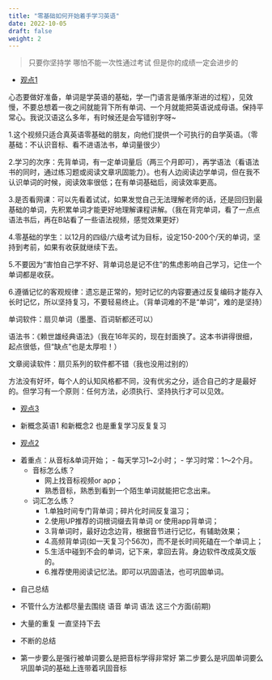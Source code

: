 ```yaml
---
title: "零基础如何开始着手学习英语"
date: 2022-10-05
draft: false
weight: 2
---
```


> 只要你坚持学 哪怕不能一次性通过考试 但是你的成绩一定会进步的


+ [观点1](https://www.bilibili.com/video/BV1mf4y1R7oJ/?spm_id_from=333.788.recommend_more_video.0&vd_source=4489d9754daa59bfcdbc67a5df40fe09)


心态要做好准备，单词是学英语的基础，学一门语言是循序渐进的过程），见效慢，不要总想着一夜之间就能背下所有单词、一个月就能把英语说成母语。保持平常心。我说汉语这么多年，有时候还是会写错别字呀~

1.这个视频只适合真英语零基础的朋友，向他们提供一个可执行的自学英语。（零基础：不认识音标、看不进语法书，单词量很少）

2.学习的次序：先背单词，有一定单词量后（两三个月即可），再学语法（看语法书的同时，通过练习题或阅读文章巩固能力）。也有人边阅读边学单词，但在我不认识单词的时候，阅读效率很低；在有单词基础后，阅读效率更高。

3.是否看网课：可以先看着试试，如果发觉自己无法理解老师的话，还是回归到最基础的单词，先积累单词才能更好地理解课程讲解。（我在背完单词，看了一点点语法书后，再在B站看了一些语法视频，感觉效果更好）

4.零基础的学生：以12月的四级/六级考试为目标，设定150-200个/天的单词，坚持到考前，如果有收获就继续下去。

5.不要因为“害怕自己学不好、背单词总是记不住”的焦虑影响自己学习，记住一个单词都是收获。

6.遵循记忆的客观规律：遗忘是正常的，短时记忆的内容要通过反复编码才能存入长时记忆，所以坚持复习，不要轻易终止。（背单词难的不是“单词”，难的是坚持）

单词软件：扇贝单词（墨墨、百词斩都还可以）

语法书：《赖世雄经典语法》（我在16年买的，现在封面换了。这本书讲得很细，起点很低，但“缺点”也是太厚啦！）

文章阅读软件：扇贝系列的软件都不错（我也没用过别的）

方法没有好坏，每个人的认知风格都不同，没有优劣之分，适合自己的才是最好的。但学习有一个原则：任何方法，必须执行、坚持执行才可以见效。


+ [观点3](https://www.bilibili.com/video/BV1NX4y1G74H/?spm_id_from=333.337.search-card.all.click&vd_source=4489d9754daa59bfcdbc67a5df40fe09)

+ 新概念英语1 和新概念2 也是重复学习反复复习

+ [观点2](https://www.bilibili.com/video/BV1fU4y1H7mB/?spm_id_from=333.788.recommend_more_video.-1&vd_source=4489d9754daa59bfcdbc67a5df40fe09)

- 着重点：从音标&单词开始；
		- 每天学习1~2小时；
		- 学习时常：1～2个月。
	- 音标怎么练？
		- 网上找音标视频or app；
		- 熟悉音标，熟悉到看到一个陌生单词就能把它念出来。
	- 词汇怎么练？
		- 1.单独时间专门背单词；碎片化时间反复温习；
		- 2.使用UP推荐的词根词缀去背单词 or 使用app背单词；
		- 3.背单词时，最好边念边背，根据音节进行记忆，有辅助效果；
		- 4.高频背单词(如一天复习个56次)，而不是长时间死磕在一个单词上；
		- 5.生活中碰到不会的单词，记下来，拿回去背。身边软件改成英文版的。
		- 6.推荐使用阅读记忆法。即可以巩固语法，也可巩固单词。


+ 自己总结

+ 不管什么方法都尽量去围绕 语音 单词  语法   这三个方面(前期)
+ 大量的重复  一直坚持下去  
+ 不断的总结
+ 第一步要么是强行被单词要么是把音标学得非常好 第二步要么是巩固单词要么巩固单词的基础上连带着巩固音标
